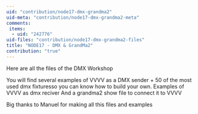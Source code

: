 ```yaml
---
uid: "contribution/node17-dmx-grandma2"
uid-meta: "contribution/node17-dmx-grandma2-meta"
comments: 
 items: 
  - uid: "242776"
uid-files: "contribution/node17-dmx-grandma2-files"
title: "NODE17 - DMX & GrandMa2"
contribution: "true"
---
```


Here are all the files of the DMX Workshop

You will find several examples of VVVV as a DMX sender + 50 of the most used dmx fixturesso you can know how to build your own.
Examples of VVVV as dmx reciver
And a grandma2 show file to connect it to VVVV

Big thanks to Manuel for making all this files and examples 